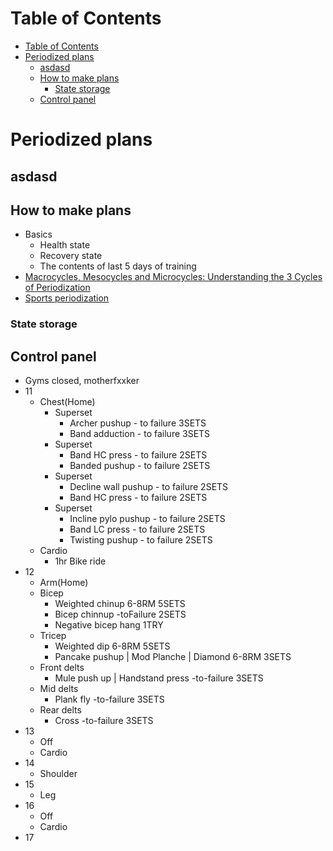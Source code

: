 # Table of Contents
- [Table of Contents](#table-of-contents)
- [Periodized plans](#periodized-plans)
  - [asdasd](#asdasd)
  - [How to make plans](#how-to-make-plans)
    - [State storage](#state-storage)
  - [Control panel](#control-panel)

# Periodized plans
## asdasd
## How to make plans
- Basics
  - Health state
  - Recovery state
  - The contents of last 5 days of training
- [Macrocycles, Mesocycles and Microcycles: Understanding the 3 Cycles of Periodization](https://www.trainingpeaks.com/blog/macrocycles-mesocycles-and-microcycles-understanding-the-3-cycles-of-periodization/#:~:text=A%20mesocycle%20refers%20to%20a,usually%20a%20week%20of%20training.)
- [Sports periodization](https://en.wikipedia.org/wiki/Sports_periodization#:~:text=The%20microcycle%20is%20generally%20up,representing%20a%20year%20or%20two.)
### State storage
## Control panel
- Gyms closed, motherfxxker
- 11
  - Chest(Home)
    - Superset
      - Archer pushup  - to failure 3SETS
      - Band adduction - to failure 3SETS
    - Superset
      - Band HC press - to failure 2SETS
      - Banded pushup - to failure  2SETS
    - Superset
      - Decline wall pushup - to failure 2SETS
      - Band HC press - to failure 2SETS
    - Superset
      - Incline pylo pushup - to failure 2SETS
      - Band LC press - to failure 2SETS
      - Twisting pushup - to failure 2SETS
  - Cardio
    - 1hr Bike ride
- 12
  - Arm(Home)
  - Bicep
    - Weighted chinup 6-8RM 5SETS
    - Bicep chinnup -toFailure 2SETS
    - Negative bicep hang 1TRY
  - Tricep
    - Weighted dip 6-8RM 5SETS
    - Pancake pushup | Mod Planche | Diamond 6-8RM 3SETS
  - Front delts
    - Mule push up | Handstand press -to-failure 3SETS
  - Mid delts
    - Plank fly -to-failure 3SETS
  - Rear delts
    - Cross -to-failure  3SETS
- 13
  - Off
  - Cardio
- 14
  - Shoulder
- 15
  - Leg
- 16
  - Off
  - Cardio
- 17